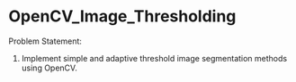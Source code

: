 # OpenCV_Image_Thresholding
Problem Statement:
1. Implement simple and adaptive threshold image segmentation methods using OpenCV.
